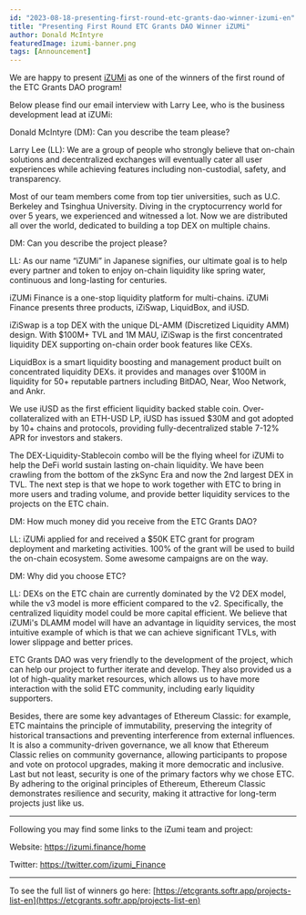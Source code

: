 ```yaml
---
id: "2023-08-18-presenting-first-round-etc-grants-dao-winner-izumi-en"
title: "Presenting First Round ETC Grants DAO Winner iZUMi"
author: Donald McIntyre
featuredImage: izumi-banner.png
tags: [Announcement]
---
```


We are happy to present [iZUMi](https://etcgrants.softr.app/project-details-en?recordId=recAgWpIfely1Btoc) as one of the winners of the first round of the ETC Grants DAO program!

Below please find our email interview with Larry Lee, who is the business development lead at iZUMi:

Donald McIntyre (DM): Can you describe the team please?

Larry Lee (LL): We are a group of people who strongly believe that on-chain solutions and decentralized exchanges will eventually cater all user experiences while achieving features including non-custodial, safety, and transparency. 

Most of our team members come from top tier universities, such as U.C. Berkeley and Tsinghua University. Diving in the cryptocurrency world for over 5 years, we experienced and witnessed a lot. Now we are distributed all over the world, dedicated to building a top DEX on multiple chains.

DM: Can you describe the project please?

LL: As our name “iZUMi” in Japanese signifies, our ultimate goal is to help every partner and token to enjoy on-chain liquidity like spring water, continuous and long-lasting for centuries.

iZUMi Finance is a one-stop liquidity platform for multi-chains. iZUMi Finance presents three products, iZiSwap, LiquidBox, and iUSD.

iZiSwap is a top DEX with the unique DL-AMM (Discretized Liquidity AMM) design. With $100M+ TVL and 1M MAU, iZiSwap is the first concentrated liquidity DEX supporting on-chain order book features like CEXs.

LiquidBox is a smart liquidity boosting and management product built on concentrated liquidity DEXs. it provides and manages over $100M in liquidity for 50+ reputable partners including BitDAO, Near, Woo Network, and Ankr.

We use iUSD as the first efficient liquidity backed stable coin. Over-collateralized with an ETH-USD LP, iUSD has issued $30M and got adopted by 10+ chains and protocols, providing fully-decentralized stable 7-12% APR for investors and stakers.

The DEX-Liquidity-Stablecoin combo will be the flying wheel for iZUMi to help the DeFi world sustain lasting on-chain liquidity. We have been crawling from the bottom of the zkSync Era and now the 2nd largest DEX in TVL. The next step is that we hope to work together with ETC to bring in more users and trading volume, and provide better liquidity services to the projects on the ETC chain.

DM: How much money did you receive from the ETC Grants DAO?

LL: iZUMi applied for and received a $50K ETC grant for program deployment and marketing activities. 100% of the grant will be used to build the on-chain ecosystem. Some awesome campaigns are on the way.
 
DM: Why did you choose ETC?

LL: DEXs on the ETC chain are currently dominated by the V2 DEX model, while the v3 model is more efficient compared to the v2. Specifically, the centralized liquidity model could be more capital efficient. We believe that iZUMi's DLAMM model will have an advantage in liquidity services, the most intuitive example of which is that we can achieve significant TVLs, with lower slippage and better prices.

ETC Grants DAO was very friendly to the development of the project, which can help our project to further iterate and develop. They also provided us a lot of high-quality market resources, which allows us to have more interaction with the solid ETC community, including early liquidity supporters. 

Besides, there are some key advantages of Ethereum Classic: for example, ETC maintains the principle of immutability, preserving the integrity of historical transactions and preventing interference from external influences. It is also a community-driven governance, we all know that Ethereum Classic relies on community governance, allowing participants to propose and vote on protocol upgrades, making it more democratic and inclusive. Last but not least, security is one of the primary factors why we chose ETC. By adhering to the original principles of Ethereum, Ethereum Classic demonstrates resilience and security, making it attractive for long-term projects just like us.

---

Following you may find some links to the iZumi team and project: 

Website: https://izumi.finance/home

Twitter: https://twitter.com/izumi_Finance

---

To see the full list of winners go here: [https://etcgrants.softr.app/projects-list-en](https://etcgrants.softr.app/projects-list-en)
